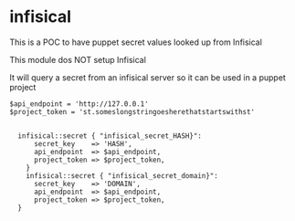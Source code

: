 # infisical


This is a POC to have puppet secret values looked up from Infisical

This module dos NOT setup Infisical 

It will query a secret from an infisical server so it can be used in a puppet project

```
$api_endpoint = 'http://127.0.0.1'
$project_token = 'st.someslongstringoesherethatstartswithst'


  infisical::secret { "infisical_secret_HASH}":
      secret_key    => 'HASH',
      api_endpoint  => $api_endpoint,
      project_token => $project_token,
    }
    infisical::secret { "infisical_secret_domain}":
      secret_key    => 'DOMAIN',
      api_endpoint  => $api_endpoint,
      project_token => $project_token,
  }
```


